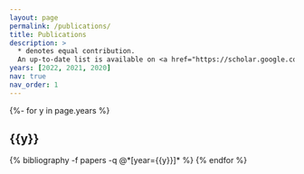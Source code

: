 ```yaml
---
layout: page
permalink: /publications/
title: Publications
description: >
  * denotes equal contribution.
  An up-to-date list is available on <a href="https://scholar.google.com/citations?user=930PERsAAAAJ">Google Scholar</a>.
years: [2022, 2021, 2020]
nav: true
nav_order: 1
---
```

<!-- _pages/publications.md -->
<div class="publications">

{%- for y in page.years %}
  <h2 class="year">{{y}}</h2>
  {% bibliography -f papers -q @*[year={{y}}]* %}
{% endfor %}

</div>
